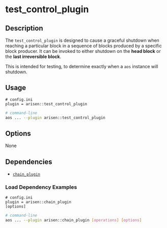 # test_control_plugin

## Description

The `test_control_plugin` is designed to cause a graceful shutdown when reaching a particular block in a sequence of blocks produced by a specific block producer. It can be invoked to either shutdown on the **head block** or the **last irreversible block**.

This is intended for testing, to determine exactly when a `aos` instance will shutdown.

## Usage

```console
# config.ini
plugin = arisen::test_control_plugin
```
```sh
# command-line
aos ... --plugin arisen::test_control_plugin
```

## Options

None

## Dependencies

* [`chain_plugin`](../chain_plugin/index.md)

### Load Dependency Examples

```console
# config.ini
plugin = arisen::chain_plugin
[options]
```
```sh
# command-line
aos ... --plugin arisen::chain_plugin [operations] [options]
```

